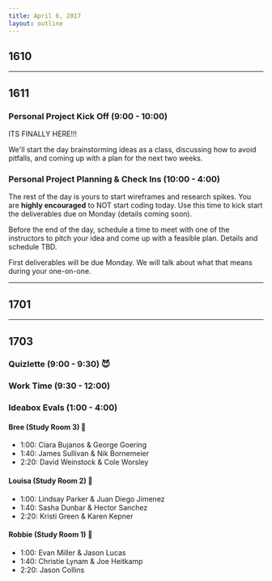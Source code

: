 ```yaml
---
title: April 6, 2017
layout: outline
---
```


## 1610

-----------------------------------------------

## 1611

### Personal Project Kick Off (9:00 - 10:00)

ITS FINALLY HERE!!!

We'll start the day brainstorming ideas as a class, discussing how to avoid pitfalls, and coming up with a plan for the next two weeks.

### Personal Project Planning & Check Ins (10:00 - 4:00)
The rest of the day is yours to start wireframes and research spikes. You are **highly encouraged** to NOT start coding today. Use this time to kick start the deliverables due on Monday (details coming soon).  

Before the end of the day, schedule a time to meet with one of the instructors to pitch your idea and come up with a feasible plan. Details and schedule TBD.  

First deliverables will be due Monday. We will talk about what that means during your one-on-one.  

-----------------------------------------------

## 1701

-----------------------------------------------

## 1703

### Quizlette (9:00 - 9:30) :smiling_imp:

### Work Time (9:30 - 12:00)

### Ideabox Evals (1:00 - 4:00)

#### Bree (Study Room 3) :see_no_evil:

* 1:00: Ciara Bujanos & George Goering
* 1:40: James Sullivan & Nik Bornemeier
* 2:20: David Weinstock & Cole Worsley

#### Louisa (Study Room 2) :hear_no_evil:

* 1:00: Lindsay Parker & Juan Diego Jimenez
* 1:40: Sasha Dunbar & Hector Sanchez
* 2:20: Kristi Green & Karen Kepner

#### Robbie (Study Room 1) :speak_no_evil:

* 1:00: Evan Miller & Jason Lucas
* 1:40: Christie Lynam & Joe Heitkamp
* 2:20: Jason Collins
